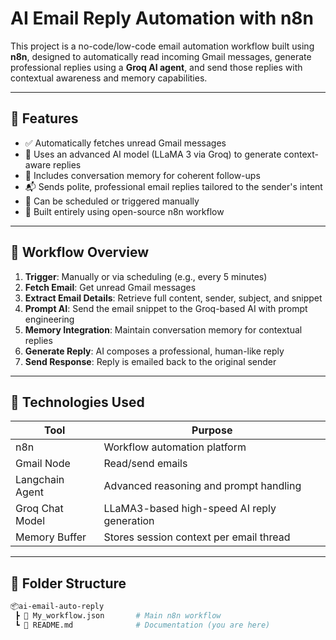 # AI Email Reply Automation with n8n

This project is a no-code/low-code email automation workflow built using **n8n**, designed to automatically read incoming Gmail messages, generate professional replies using a **Groq AI agent**, and send those replies with contextual awareness and memory capabilities.

---

## 📌 Features

- ✅ Automatically fetches unread Gmail messages
- 🤖 Uses an advanced AI model (LLaMA 3 via Groq) to generate context-aware replies
- 🧠 Includes conversation memory for coherent follow-ups
- 📬 Sends polite, professional email replies tailored to the sender's intent
- 🔁 Can be scheduled or triggered manually
- 🧩 Built entirely using open-source n8n workflow

---

## 🧠 Workflow Overview

1. **Trigger**: Manually or via scheduling (e.g., every 5 minutes)
2. **Fetch Email**: Get unread Gmail messages
3. **Extract Email Details**: Retrieve full content, sender, subject, and snippet
4. **Prompt AI**: Send the email snippet to the Groq-based AI with prompt engineering
5. **Memory Integration**: Maintain conversation memory for contextual replies
6. **Generate Reply**: AI composes a professional, human-like reply
7. **Send Response**: Reply is emailed back to the original sender

---

## 🚀 Technologies Used

| Tool            | Purpose                                   |
|-----------------|-------------------------------------------|
| n8n             | Workflow automation platform              |
| Gmail Node      | Read/send emails                          |
| Langchain Agent | Advanced reasoning and prompt handling    |
| Groq Chat Model | LLaMA3-based high-speed AI reply generation |
| Memory Buffer   | Stores session context per email thread   |

---

## 📁 Folder Structure

```bash
📦ai-email-auto-reply
 ┣ 📄 My_workflow.json       # Main n8n workflow
 ┗ 📄 README.md              # Documentation (you are here)
